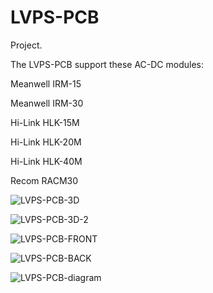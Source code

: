# LVPS-PCB

Project.

The LVPS-PCB support these AC-DC modules:

  Meanwell IRM-15

  Meanwell IRM-30

  Hi-Link HLK-15M

  Hi-Link HLK-20M

  Hi-Link HLK-40M

  Recom RACM30


![LVPS-PCB-3D](https://github.com/user-attachments/assets/e8aadc45-b1b6-457d-b969-2c952d2aea4b)

![LVPS-PCB-3D-2](https://github.com/user-attachments/assets/9116982b-3835-43ea-8799-648677c4c87c)

![LVPS-PCB-FRONT](https://github.com/user-attachments/assets/d9b5cbb4-f624-4c05-acef-d61aadb5bac4)

![LVPS-PCB-BACK](https://github.com/user-attachments/assets/219cd856-0391-4f1f-bcce-b2fde1302d4b)

![LVPS-PCB-diagram](https://github.com/user-attachments/assets/c870fa12-2950-4665-ad14-6b8ce1da8361)
